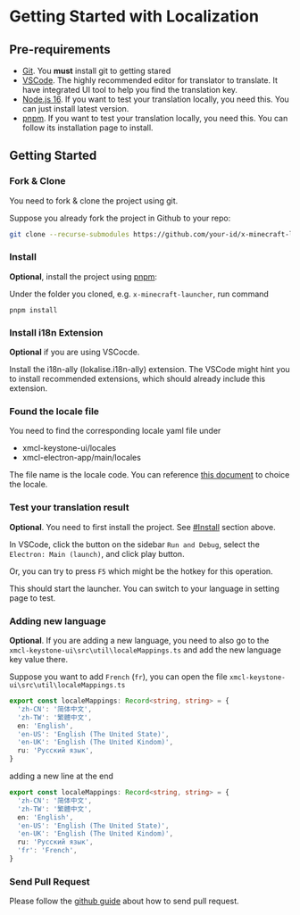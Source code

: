 
# Getting Started with Localization

## Pre-requirements

- [Git](https://git-scm.com/). You **must** install git to getting stared
- [VSCode](https://code.visualstudio.com/). The highly recommended editor for translator to translate. It have integrated UI tool to help you find the translation key.
- [Node.js 16](https://nodejs.org/). If you want to test your translation locally, you need this. You can just install latest version.
- [pnpm](https://pnpm.io/installation). If you want to test your translation locally, you need this. You can follow its installation page to install.

## Getting Started

### Fork & Clone

You need to fork & clone the project using git.

Suppose you already fork the project in Github to your repo:

```bash
git clone --recurse-submodules https://github.com/your-id/x-minecraft-launcher
```

### Install

**Optional**, install the project using [pnpm](https://pnpm.io):

Under the folder you cloned, e.g. `x-minecraft-launcher`, run command

```
pnpm install
```

### Install i18n Extension

**Optional** if you are using VSCocde.

Install the i18n-ally (lokalise.i18n-ally) extension. The VSCode might hint you to install recommended extensions, which should already include this extension.

### Found the locale file

You need to find the corresponding locale yaml file under

- xmcl-keystone-ui/locales
- xmcl-electron-app/main/locales

The file name is the locale code. You can reference [this document](http://man.hubwiz.com/docset/electron.docset/Contents/Resources/Documents/docs/api/locales.html) to choice the locale.

### Test your translation result

**Optional**. You need to first install the project. See [#Install](#install) section above.

In VSCode, click the button on the sidebar `Run and Debug`, select the `Electron: Main (launch)`, and click play button.

Or, you can try to press `F5` which might be the hotkey for this operation.

This should start the launcher. You can switch to your language in setting page to test.

### Adding new language

**Optional**.
If you are adding a new language, you need to also go to the `xmcl-keystone-ui\src\util\localeMappings.ts` and add the new language key value there.

Suppose you want to add `French` (`fr`), you can open the file `xmcl-keystone-ui\src\util\localeMappings.ts`

```ts
export const localeMappings: Record<string, string> = {
  'zh-CN': '简体中文',
  'zh-TW': '繁體中文',
  en: 'English',
  'en-US': 'English (The United State)',
  'en-UK': 'English (The United Kindom)',
  ru: 'Русский язык',
}
```

adding a new line at the end

```ts
export const localeMappings: Record<string, string> = {
  'zh-CN': '简体中文',
  'zh-TW': '繁體中文',
  en: 'English',
  'en-US': 'English (The United State)',
  'en-UK': 'English (The United Kindom)',
  ru: 'Русский язык',
  'fr': 'French',
}
```

### Send Pull Request

Please follow the [github guide](https://docs.github.com/en/pull-requests/collaborating-with-pull-requests/proposing-changes-to-your-work-with-pull-requests/creating-a-pull-request) about how to send pull request.




